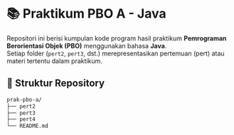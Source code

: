# 📚 Praktikum PBO A - Java

Repositori ini berisi kumpulan kode program hasil praktikum **Pemrograman Berorientasi Objek (PBO)** menggunakan bahasa **Java**.  
Setiap folder (`pert2`, `pert3`, dst.) merepresentasikan pertemuan (pert) atau materi tertentu dalam praktikum.

## 📂 Struktur Repository
```bash
prak-pbo-a/
├── pert2
├── pert3
├── pert4
└── README.md
```